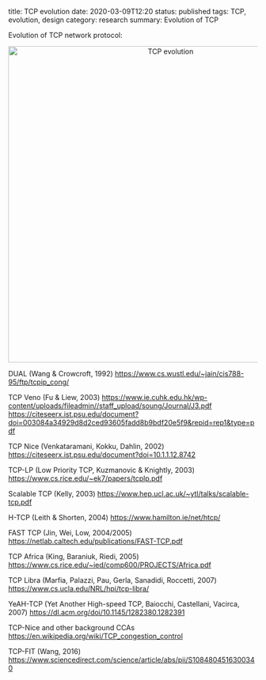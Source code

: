 title: TCP evolution
date: 2020-03-09T12:20
status: published
tags: TCP, evolution, design
category: research
summary: Evolution of TCP


<article class="m-col-t m-col-m m-nopadb">
Evolution of TCP network protocol:

<p align="center">
<img src="/images/tcp-evolution.png" alt="TCP evolution"/ width=640>
</p>

DUAL (Wang & Crowcroft, 1992)
https://www.cs.wustl.edu/~jain/cis788-95/ftp/tcpip_cong/

TCP Veno (Fu & Liew, 2003)
https://www.ie.cuhk.edu.hk/wp-content/uploads/fileadmin//staff_upload/soung/Journal/J3.pdf
https://citeseerx.ist.psu.edu/document?doi=003084a34929d8d2ced93605fadd8b9bdf20e5f9&repid=rep1&type=pdf

TCP Nice (Venkataramani, Kokku, Dahlin, 2002)
https://citeseerx.ist.psu.edu/document?doi=10.1.1.12.8742

TCP-LP (Low Priority TCP, Kuzmanovic & Knightly, 2003)
https://www.cs.rice.edu/~ek7/papers/tcplp.pdf

Scalable TCP (Kelly, 2003)
https://www.hep.ucl.ac.uk/~ytl/talks/scalable-tcp.pdf

H-TCP (Leith & Shorten, 2004)
https://www.hamilton.ie/net/htcp/

FAST TCP (Jin, Wei, Low, 2004/2005)
https://netlab.caltech.edu/publications/FAST-TCP.pdf

TCP Africa (King, Baraniuk, Riedi, 2005)
https://www.cs.rice.edu/~ied/comp600/PROJECTS/Africa.pdf

TCP Libra (Marfia, Palazzi, Pau, Gerla, Sanadidi, Roccetti, 2007)
https://www.cs.ucla.edu/NRL/hpi/tcp-libra/

YeAH-TCP (Yet Another High-speed TCP, Baiocchi, Castellani, Vacirca, 2007)
https://dl.acm.org/doi/10.1145/1282380.1282391

TCP-Nice and other background CCAs
https://en.wikipedia.org/wiki/TCP_congestion_control

TCP-FIT (Wang, 2016)
https://www.sciencedirect.com/science/article/abs/pii/S1084804516300340

</article>
